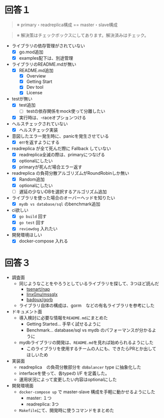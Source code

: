 # 回答１
> ※ primary・readreplica構成 == master・slave構成

> ※ 解決策はチェックボックスにしてあります。解決済みはチェック。

- ライブラリの依存管理がされていない
  - [x] go.mod追加
  - [x] examples配下は、別途管理
- ライブラリのREADME.mdが無い
  - [x] README.md追加
    - [x] Overview
    - [x] Getting Start
    - [x] Dev tool
    - [x] License
- testが無い
  - [x] test追加
    - [ ] testの依存関係をmock使って分離したい
  - [x] 実行時は、-raceオプションつける
- ヘルスチェックされていない
  - [x] ヘルスチェック実装
- 意図したエラー発生時に、panicを発生させている
  - [x] errを返すようにする
- readreplica が全て死んだ際に Fallback していない
  - [x] readreplica全滅の際は、primaryにつなげる
  - [x] optionalにしたい
  - [x] primaryが死んだ場合エラー返す
- readreplica の負荷分散アルゴリズムがRoundRobinしか無い
  - [x] Random追加
  - [x] optionalにしたい
  - [ ] 遅延の少ないDBを選択するアルゴリズム追加
- ライブラリを使った場合のオーバーヘッドを知りたい
  - [x] `mydb vs database/sql` のbenchmark追加
- ci欲しい
  - [x] `go build` 回す
  - [x] `go test` 回す
  - [x] `reviewdog` 入れたい
- 開発環境ほしい
  - [x] docker-compose 入れる

# 回答３
- 調査面
  - 同じようなことをやろうとしているライブラリを探して、3つほど読んだ
    - [tsenart/nap](https://github.com/tsenart/nap)
    - [linxGnu/mssqlx](https://github.com/linxGnu/mssqlx)
    - [badoux/gorb](https://github.com/badoux/gorb)
  - ライブラリ自体の構成は、gorm　などの有名ライブラリを参考にした
- ドキュメント面
  - 導入検討に必要な情報を`README.md`にまとめた
    - Getting Started... 手早く試せるように
    - Benchmark... database/sql vs mydb のパフォーマンスが分かるように
  - mydbライブラリの開発は、`README.md`を見れば始められるようにした
    - このライブラリを使用するチームの人にも、できたらPRとか出してほしいため
- 実装面
  - readreplica　の負荷分散部分を `dbBalancer` type に抽象化した
  - interfaceを使って、各typeの I/F を定義した。
  - 運用状況によって変更したい内容はoptionalにした
- 開発環境面
  - `docker-compose up` で master-slave 構成を手軽に動かせるようにした
    - master: １つ
    - readreplica: 3つ
  - `Makefile`にて、開発時に使うコマンドをまとめた